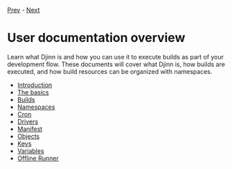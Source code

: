 [Prev](/) - [Next](/user/introduction)

# User documentation overview

Learn what Djinn is and how you can use it to execute builds as part of your
development flow. These documents will cover what Djinn is, how builds are
executed, and how build resources can be organized with namespaces.

* [Introduction](/user/introduction)
* [The basics](/user/the-basics)
* [Builds](/user/builds)
* [Namespaces](/user/namespaces)
* [Cron](/user/cron)
* [Drivers](/user/drivers)
* [Manifest](/user/manifest)
* [Objects](/user/objects)
* [Keys](/user/keys)
* [Variables](/user/variables)
* [Offline Runner](/user/offline-runner)
